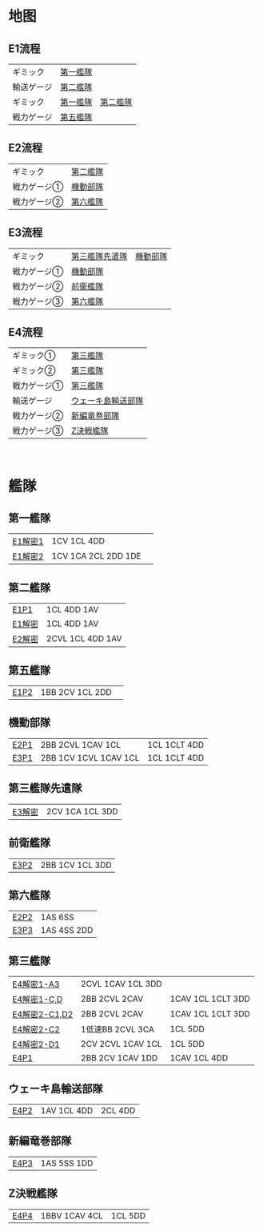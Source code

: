 # 地图
## E1流程
||||
|-|-|-|
|ギミック|[第一艦隊](#第一艦隊)|
|輸送ゲージ|[第二艦隊](#第二艦隊)|
|ギミック|[第一艦隊](#第一艦隊)|[第二艦隊](#第二艦隊)|
|戦力ゲージ|[第五艦隊](#第五艦隊)|

## E2流程
|||
|-|-|
|ギミック|[第二艦隊](#第二艦隊)|
|戦力ゲージ①|[機動部隊](#機動部隊)|
|戦力ゲージ②|[第六艦隊](#第六艦隊)|

## E3流程
||||
|-|-|-|
|ギミック|[第三艦隊先遣隊](#第三艦隊先遣隊)|[機動部隊](#機動部隊)|
|戦力ゲージ①|[機動部隊](#機動部隊)||
|戦力ゲージ②|[前衛艦隊](#前衛艦隊)||
|戦力ゲージ③|[第六艦隊](#第六艦隊)||

## E4流程
|||
|-|-|
|ギミック①|[第三艦隊](#第三艦隊)|
|ギミック②|[第三艦隊](#第三艦隊)|
|戦力ゲージ①|[第三艦隊](#第三艦隊)|
|輸送ゲージ|[ウェーキ島輸送部隊](#ウェーキ島輸送部隊)|
|戦力ゲージ②|[新編竜巻部隊](#新編竜巻部隊)|
|戦力ゲージ③|[Z決戦艦隊](#z決戦艦隊)|

<br>

# 艦隊
## 第一艦隊
||||
|-|-|-|
|[E1解密1](#e1流程)|1CV 1CL 4DD|
|[E1解密2](#e1流程)|1CV 1CA 2CL 2DD 1DE|

## 第二艦隊
|||
|-|-|
|[E1P1](#e1流程)|1CL 4DD 1AV|
|[E1解密](#e1流程)|1CL 4DD 1AV|
|[E2解密](#e2流程)|2CVL 1CL 4DD 1AV|

## 第五艦隊
||||
|-|-|-|
|[E1P2](#e1流程)|1BB 2CV 1CL 2DD|

## 機動部隊
||||
|-|-|-|
|[E2P1](#e2流程)|2BB 2CVL 1CAV 1CL|1CL 1CLT 4DD|
|[E3P1](#e3流程)|2BB 1CV 1CVL 1CAV 1CL|1CL 1CLT 4DD|

## 第三艦隊先遣隊
|||
|-|-|
|[E3解密](#e3流程)|2CV 1CA 1CL 3DD|

## 前衛艦隊
|||
|-|-|
|[E3P2](#e3流程)|2BB 1CV 1CL 3DD|

## 第六艦隊
|||
|-|-|
|[E2P2](#e2流程)|1AS 6SS|
|[E3P3](#e3流程)|1AS 4SS 2DD|

## 第三艦隊
||||
|-|-|-|
|[E4解密1-A3](#e4流程)|2CVL 1CAV 1CL 3DD||
|[E4解密1-C,D](#e4流程)|2BB 2CVL 2CAV|1CAV 1CL 1CLT 3DD|
|[E4解密2-C1,D2](#e4流程)|2BB 2CVL 2CAV|1CAV 1CL 1CLT 3DD|
|[E4解密2-C2](#e4流程)|1低速BB 2CVL 3CA|1CL 5DD|
|[E4解密2-D1](#e4流程)|2CV 2CVL 1CAV 1CL|1CL 5DD|
|[E4P1](#e4流程)|2BB 2CV 1CAV 1DD|1CAV 1CL 4DD|

## ウェーキ島輸送部隊
||||
|-|-|-|
|[E4P2](#e4流程)|1AV 1CL 4DD|2CL 4DD|

## 新編竜巻部隊
|||
|-|-|
|[E4P3](#e4流程)|1AS 5SS 1DD|

## Z決戦艦隊
||||
|-|-|-|
|[E4P4](#e4流程)|1BBV 1CAV 4CL|1CL 5DD|
